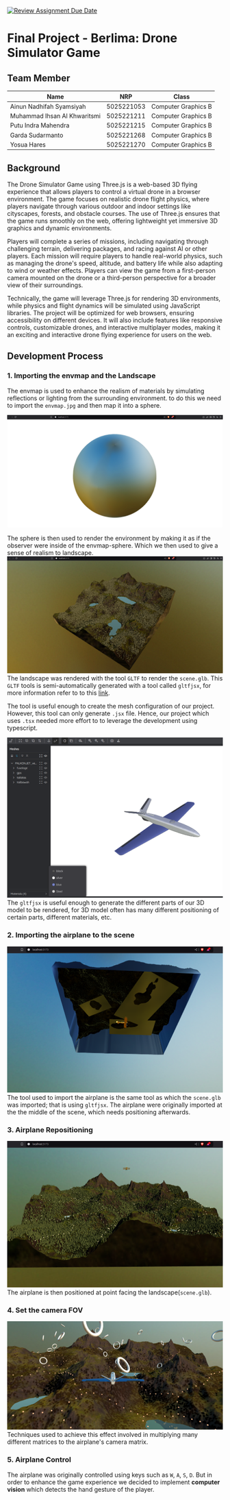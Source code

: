 [![Review Assignment Due Date](https://classroom.github.com/assets/deadline-readme-button-22041afd0340ce965d47ae6ef1cefeee28c7c493a6346c4f15d667ab976d596c.svg)](https://classroom.github.com/a/ZUtYscbQ)

# Final Project - Berlima: Drone Simulator Game

## Team Member

| Name                         | NRP        | Class               |
| ---------------------------- | ---------- | ------------------- |
| Ainun Nadhifah Syamsiyah     | 5025221053 | Computer Graphics B |
| Muhammad Ihsan Al Khwaritsmi | 5025221211 | Computer Graphics B |
| Putu Indra Mahendra          | 5025221215 | Computer Graphics B |
| Garda Sudarmanto             | 5025221268 | Computer Graphics B |
| Yosua Hares                  | 5025221270 | Computer Graphics B |

## Background

The Drone Simulator Game using Three.js is a web-based 3D flying experience that allows players to control a virtual drone in a browser environment. The game focuses on realistic drone flight physics, where players navigate through various outdoor and indoor settings like cityscapes, forests, and obstacle courses. The use of Three.js ensures that the game runs smoothly on the web, offering lightweight yet immersive 3D graphics and dynamic environments.

Players will complete a series of missions, including navigating through challenging terrain, delivering packages, and racing against AI or other players. Each mission will require players to handle real-world physics, such as managing the drone's speed, altitude, and battery life while also adapting to wind or weather effects. Players can view the game from a first-person camera mounted on the drone or a third-person perspective for a broader view of their surroundings.

Technically, the game will leverage Three.js for rendering 3D environments, while physics and flight dynamics will be simulated using JavaScript libraries. The project will be optimized for web browsers, ensuring accessibility on different devices. It will also include features like responsive controls, customizable drones, and interactive multiplayer modes, making it an exciting and interactive drone flying experience for users on the web.

## Development Process

### 1. Importing the envmap and the Landscape

The envmap is used to enhance the realism of materials by simulating reflections or lighting from the surrounding environment. to do this we need to import the `envmap.jpg` and then map it into a sphere.

![alt text](<img/Screenshot from 2024-11-30 16-33-59.png>)

The sphere is then used to render the environment by making it as if the observer were inside of the envmap-sphere. Which we then used to give a sense of realism to landscape.
![alt text](<img/Screenshot from 2024-11-30 17-51-55.png>)
The landscape was rendered with the tool `GLTF` to render the `scene.glb`. This `GLTF` tools is semi-automatically generated with a tool called `gltfjsx`, for more information refer to to this [link](https://github.com/pmndrs/gltfjsx).

The tool is useful enough to create the mesh configuration of our project. However, this tool can only generate `.jsx` file. Hence, our project which uses `.tsx` needed more effort to to leverage the development using typescript.

![alt text](<img/Screenshot from 2024-12-09 02-01-49.png>)
The `gltfjsx` is useful enough to generate the different parts of our 3D model to be rendered, for 3D model often has many different positioning of certain parts, different materials, etc.

### 2. Importing the airplane to the scene

![alt text](<img/Screenshot from 2024-11-30 21-24-56.png>)
The tool used to import the airplane is the same tool as which the `scene.glb` was imported; that is using `gltfjsx`. The airplane were originally imported at the the middle of the scene, which needs positioning afterwards.

### 3. Airplane Repositioning

![alt text](<img/Screenshot from 2024-11-30 21-40-35.png>)
The airplane is then positioned at point facing the landscape(`scene.glb`).

### 4. Set the camera FOV

![alt text](<img/Screenshot from 2024-12-09 01-48-40.png>)
Techniques used to achieve this effect involved in multiplying many different matrices to the airplane's camera matrix.

### 5. Airplane Control

The airplane was originally controlled using keys such as `W`, `A`, `S`, `D`. But in order to enhance the game experience we decided to implement **computer vision** which detects the hand gesture of the player.
